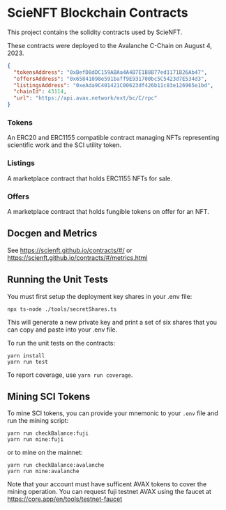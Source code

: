 # ScieNFT Blockchain Contracts

This project contains the solidity contracts used by ScieNFT.

These contracts were deployed to the Avalanche C-Chain on August 4, 2023.

```json
{
  "tokensAddress": "0xBefD8dDC159ABAa4A4B7E1B8B77ed1171B26Ab47",
  "offersAddress": "0x65841098e591baff9E931700bc5C5423d7E534d3",
  "listingsAddress": "0xeAda9C401421C00623df426b11c83e126965e1bd",
  "chainId": 43114,
  "url": "https://api.avax.network/ext/bc/C/rpc"
}
```

### Tokens

An ERC20 and ERC1155 compatible contract managing NFTs representing scientific work and the SCI
utility token.

### Listings

A marketplace contract that holds ERC1155 NFTs for sale.

### Offers

A marketplace contract that holds fungible tokens on offer for an NFT.

## Docgen and Metrics

See https://scienft.github.io/contracts/#/ or https://scienft.github.io/contracts/#/metrics.html

## Running the Unit Tests

You must first setup the deployment key shares in your .env file:

```shell
npx ts-node ./tools/secretShares.ts
```

This will generate a new private key and print a set of six shares that you can copy and paste into
your .env file.

To run the unit tests on the contracts:

```shell
yarn install
yarn run test
```

To report coverage, use `yarn run coverage`.

## Mining SCI Tokens

To mine SCI tokens, you can provide your mnemonic to your `.env` file and run the mining script:

```shell
yarn run checkBalance:fuji
yarn run mine:fuji
```

or to mine on the mainnet:

```shell
yarn run checkBalance:avalanche
yarn run mine:avalanche
```

Note that your account must have sufficent AVAX tokens to cover the mining operation. You can
request fuji testnet AVAX using the faucet at https://core.app/en/tools/testnet-faucet
